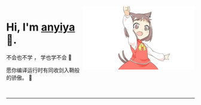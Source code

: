 <!--你好~ 欢迎来到我的 github-->

<img align="right" width="300" height="169" src="https://github.com/thx2199/thx2199/blob/main/maid.gif?raw=true">


# Hi, I'm [anyiya](https://www.cnblogs.com/thx2199/p/15120091.html) 👋.

不会也不学 ， 学也学不会 :hatching_chick:

愿你编译运行时有同收剑入鞘般的骄傲。 :running:

<!--## About me 

❤️ 开源| 🖤 copy | 📺 Algorithm

- 🌐  Squat at home
- 💻  Algorithm
- 🍓  copy code
  -->

&nbsp;



---
